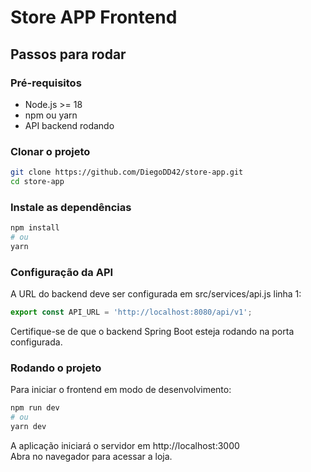 # Store APP Frontend

## Passos para rodar

### Pré-requisitos
- Node.js >= 18
- npm ou yarn
- API backend rodando

### Clonar o projeto
```bash
git clone https://github.com/DiegoDD42/store-app.git
cd store-app
```

### Instale as dependências
```bash
npm install
# ou
yarn
```

### Configuração da API
A URL do backend deve ser configurada em src/services/api.js linha 1:
```js
export const API_URL = 'http://localhost:8080/api/v1';
```
Certifique-se de que o backend Spring Boot esteja rodando na porta configurada.

### Rodando o projeto
Para iniciar o frontend em modo de desenvolvimento:
```bash
npm run dev
# ou
yarn dev
```
A aplicação iniciará o servidor em http://localhost:3000  
Abra no navegador para acessar a loja.

